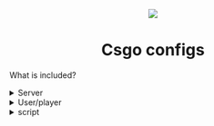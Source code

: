 <p align="center">
  <a href="http://landing.ant.design">
    <img src="https://img.icons8.com/color/200/000000/counter-strike-source.png"/>
  </a>
</p>
<h1 align="center">Csgo configs</h1>


What is included?
<details>
<summary>Server</summary>
<ul>
  <li>server config</li>
  <li>server mod</li>
</ul>  
</details>
<details>
<summary>User/player</summary>
<ul>
  <li>user config</li>
  <li>user graphic/video</li>
  <li>user keybord layout</li>
  <li>user training</li>
</ul>  
</details>
<details>
<summary>script</summary>
<ul>
  <li>user script</li>
  <li>admin script</li>
  <li>server script</li>
</ul>  
</details>















